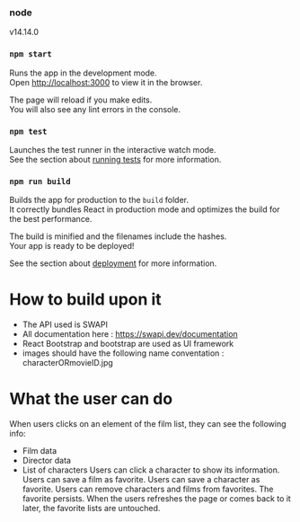 ### node
v14.14.0

### `npm start`

Runs the app in the development mode.\
Open [http://localhost:3000](http://localhost:3000) to view it in the browser.

The page will reload if you make edits.\
You will also see any lint errors in the console.

### `npm test`

Launches the test runner in the interactive watch mode.\
See the section about [running tests](https://facebook.github.io/create-react-app/docs/running-tests) for more information.

### `npm run build`

Builds the app for production to the `build` folder.\
It correctly bundles React in production mode and optimizes the build for the best performance.

The build is minified and the filenames include the hashes.\
Your app is ready to be deployed!

See the section about [deployment](https://facebook.github.io/create-react-app/docs/deployment) for more information.

# How to build upon it
- The API used is SWAPI 
- All documentation here : https://swapi.dev/documentation
- React Bootstrap and bootstrap are used as UI framework
- images should have the following name conventation : characterORmovieID.jpg 

# What the user can do 
When users clicks on an element of the film list, they can see the following info:
- Film data
- Director data
- List of characters
Users can click a character to show its information.
Users can save a film as favorite.
Users can save a character as favorite.
Users can remove characters and films from favorites.
The favorite persists. When the users refreshes the page or comes back to it later, the favorite lists are untouched.  
